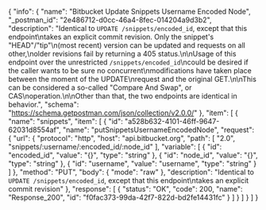 {
  "info": {
    "name": "Bitbucket Update Snippets Username Encoded  Node",
    "_postman_id": "2e486712-d0cc-46a4-8fec-014204a9d3b2",
    "description": "Identical to `UPDATE /snippets/encoded_id`, except that this endpoint\ntakes an explicit commit revision. Only the snippet's \"HEAD\"/\"tip\"\n(most recent) version can be updated and requests on all other,\nolder revisions fail by returning a 405 status.\n\nUsage of this endpoint over the unrestricted `/snippets/encoded_id`\ncould be desired if the caller wants to be sure no concurrent\nmodifications have taken place between the moment of the UPDATE\nrequest and the original GET.\n\nThis can be considered a so-called \"Compare And Swap\", or CAS\noperation.\n\nOther than that, the two endpoints are identical in behavior.",
    "schema": "https://schema.getpostman.com/json/collection/v2.0.0/"
  },
  "item": [
    {
      "name": "snippets",
      "item": [
        {
          "id": "a528b632-4101-46ff-9647-62031d8554af",
          "name": "putSnippetsUsernameEncodedNode",
          "request": {
            "url": {
              "protocol": "http",
              "host": "api.bitbucket.org",
              "path": [
                "2.0",
                "snippets/:username/:encoded_id/:node_id"
              ],
              "variable": [
                {
                  "id": "encoded_id",
                  "value": "{}",
                  "type": "string"
                },
                {
                  "id": "node_id",
                  "value": "{}",
                  "type": "string"
                },
                {
                  "id": "username",
                  "value": "username",
                  "type": "string"
                }
              ]
            },
            "method": "PUT",
            "body": {
              "mode": "raw"
            },
            "description": "Identical to `UPDATE /snippets/encoded_id`, except that this endpoint\ntakes an explicit commit revision"
          },
          "response": [
            {
              "status": "OK",
              "code": 200,
              "name": "Response_200",
              "id": "f0fac373-99da-42f7-822d-bd2fe14431fc"
            }
          ]
        }
      ]
    }
  ]
}